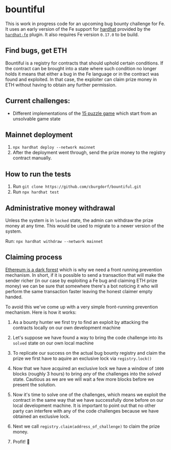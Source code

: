 # bountiful

This is work in progress code for an upcoming bug bounty challenge for Fe. It uses an early version of the Fe support for [hardhat](https://hardhat.org/) provided by the [`hardhat-fe`](https://www.npmjs.com/package/@developerdao/hardhat-fe) plugin. It also requires Fe version `0.17.0` to be build.

## Find bugs, get ETH

Bountiful is a registry for contracts that should uphold certain conditions. If the contract can be brought into a state where such condition no longer holds it means that either a bug in the Fe language or in the contract was found and exploited. In that case, the exploiter can claim prize money in ETH without having to obtain any further permission.

## Current challenges:

- Different implementations of the [15 puzzle game](https://15puzzle.netlify.app/) which start from an unsolvable game state


## Mainnet deployment

1. `npx hardhat deploy --network mainnet`
2. After the deployment went through, send the prize money to the registry contract manually.

## How to run the tests

1. Run `git clone https://github.com/cburgdorf/bountiful.git`
2. Run `npx hardhat test`

## Administrative money withdrawal

Unless the system is in `locked` state, the admin can withdraw the prize money at any time. This would be used to migrate
to a newer version of the system.

Run: `npx hardhat withdraw --network mainnet`


## Claiming process

[Ethereum is a dark forest](https://www.paradigm.xyz/2020/08/ethereum-is-a-dark-forest) which is why we need a front running prevention mechanism. In short, if it is possible to send a transaction that will make the sender richer (in our case by exploiting a Fe bug and claiming ETH prize money) we can be sure that somewhere there's a bot noticing it who will perform the same transaction faster leaving the honest claimer empty handed.

To avoid this we've come up with a very simple front-running prevention mechanism. Here is how it works:

1. As a bounty hunter we first try to find an exploit by attacking the contracts locally on our own development machine

2. Let's suppose we have found a way to bring the code challenge into its `solved` state on our own local machine

3. To replicate our success on the actual bug bounty registry and claim the prize we first have to aquire an exclusive lock via `registry.lock()`

4. Now that we have acquired an exclusive lock we have a window of `1000` blocks (roughly 3 hours) to bring *any* of the challenges into the *solved* state. Cautious as we are we will wait a few more blocks before we present the solution.

5. Now it's time to solve one of the challenges, which means we exploit the contract in the same way that we have successfully done before on our local development machine. It is important to point out that no other party can interfere with any of the code challenges because we have obtained an exclusive lock.

6. Next we call `registry.claim(address_of_challenge)` to claim the prize money.

7. Profit! 💸

